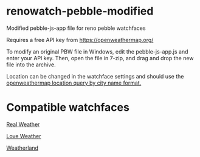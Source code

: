 # renowatch-pebble-modified
Modified pebble-js-app file for reno pebble watchfaces

Requires a free API key from https://openweathermap.org/

To modify an original PBW file in Windows, edit the pebble-js-app.js and enter your API key.  Then, open the file in 7-zip, and drag and drop the new file into the archive.

Location can be changed in the watchface settings and should use the [openweathermap location query by city name format.](https://openweathermap.org/current#name)

# Compatible watchfaces

[Real Weather](https://apps.rebble.io/en_US/application/533966299820be90ed0000c5?dev_settings=true)

[Love Weather](https://apps.rebble.io/en_US/application/535cf7f618c570bf05000023?dev_settings=true)

[Weatherland](https://apps.rebble.io/en_US/application/53381b17d1719b42b800028b?dev_settings=true)
